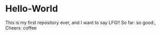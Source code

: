 # Hello-World
This is my first repository ever, and I want to say LFG!!
So far: so good:, Cheers: coffee
